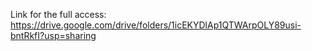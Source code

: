 Link for the full access: https://drive.google.com/drive/folders/1icEKYDlAp1QTWArpOLY89usi-bntRkfI?usp=sharing
